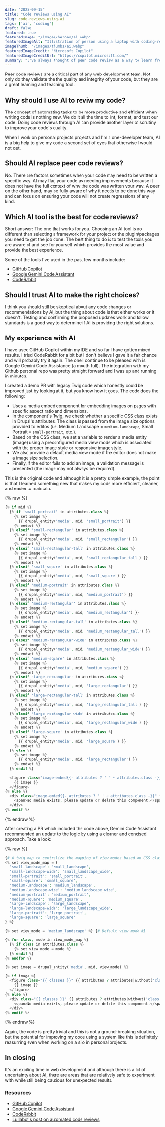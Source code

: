 ```yaml
---
date: "2025-09-15"
title: "Code reviews using AI"
slug: code-reviews-using-ai
tags: ['ai', 'coding']
draft: false
featured: true
featuredImage: "/images/heroes/ai.webp"
featuredImageAlt: "Illustration of person using a laptop with coding-related graphics around him."
imageThumb: "/images/thumbs/ai.webp"
featuredImageCredit: "Microsoft Copilot"
featuredImageCreditUrl: "https://copilot.microsoft.com/"
summary: "I've always thought of peer code review as a way to learn from others. Now you can use AI to not only review your code but also learn how your code can be improved."
---
```

Peer code reviews are a critical part of any web development team. Not only do they validate the the quality and integrity of your code, but they are a great learning and teaching tool.

## Why should I use AI to reviw my code?

The concept of automating tasks to be more productive and efficient when writing code is nothing new. We do it all the time to lint, format, and test our code. Doing code reviews through AI can provide another layer of scrutiny to improve your code's quality.

When I work on personal projects projects and I'm a one-developer team, AI is a big help to give my code a second set of eyes that otherwise I would not get.

## Should AI replace peer code reviews?

No. There are factors sometimes when your code may need to be written a specific way. AI may flag your code as needing improvements because it does not have the full context of why the code was written your way. A peer on the other hand, may be fully aware of why it needs to be done this way and can focus on ensuring your code will not create regressions of any kind.

## Which AI tool is the best for code reviews?

Short answer: The one that works for you. Choosing an AI tool is no different than selecting a framework for your project or the plugin/packages you need to get the job done. The best thing to do is to test the tools you are aware of and see for yourself which provides the most value and provide the best experience.

Some of the tools I've used in the past few months include:

* [GitHub Copilot](https://github.com/resources/articles/software-development)
* [Google Gemini Code Assistant](https://codeassist.google/)
* [CodeRabbit](https://www.coderabbit.ai/)

## Should I trust AI to make the right choices?

I think you should still be skeptical about any code changes or recommendations by AI, but the thing about code is that either works or it doesn't. Testing and confirming the proposed updates work and follow standards is a good way to determine if AI is providing the right solutions.

## My experience with AI

I have used GitHub Copilot within my IDE and so far I have gotten mixed results. I tried CodeRabbit for a bit but I don't believe I gave it a fair chance and will probably try it again. The one I continue to be pleased with is Google Gemini Code Assistance (a mouth full).
The integration with my Github personal repo was pretty straight forward and I was up and running in minutes.

I created a demo PR with legacy Twig code which honestly could be improved just by looking at it, but you know how it goes. The code does the following:

* Uses a media embed component for embedding images on pages with specific aspect ratio and dimensions.
* In the component's Twig, we check whether a specific CSS class exists in Drupal's attributes. The class is passed from the image size options provided to editos (i.e. Medium Landscape = `medium-landscape`, Small Portrait = `small-portrait`, etc.).
* Based on the CSS class, we set a variable to render a media entity (image) using a preconfigured media view mode which is associated with the proper image style or responsive image style.
* We also provide a default media view mode if the editor does not make a image size selection.
* Finally, if the editor fails to add an image, a validation message is presented (the image may not always be required).

This is the original code and although it is a pretty simple example, the point is that I learned something new that makes my code more efficient, cleaner, and easier to maintain.

{% raw %}

```php
{% if mid %}
  {% if 'small-portrait' in attributes.class %}
    {% set image %}
      {{ drupal_entity('media', mid, 'small_portrait') }}
    {% endset %}
  {% elseif 'small-rectangular' in attributes.class %}
    {% set image %}
      {{ drupal_entity('media', mid, 'small_rectangular') }}
    {% endset %}
  {% elseif 'small-rectangular-tall' in attributes.class %}
    {% set image %}
      {{ drupal_entity('media', mid, 'small_rectangular_tall') }}
    {% endset %}
  {% elseif 'small-square' in attributes.class %}
    {% set image %}
      {{ drupal_entity('media', mid, 'small_square') }}
    {% endset %}
  {% elseif 'medium-portrait' in attributes.class %}
    {% set image %}
      {{ drupal_entity('media', mid, 'medium_portrait') }}
    {% endset %}
  {% elseif 'medium-rectangular' in attributes.class %}
    {% set image %}
      {{ drupal_entity('media', mid, 'medium_rectangular') }}
    {% endset %}
  {% elseif 'medium-rectangular-tall' in attributes.class %}
    {% set image %}
      {{ drupal_entity('media', mid, 'medium_rectangular_tall') }}
    {% endset %}
  {% elseif 'medium-rectangular-wide' in attributes.class %}
    {% set image %}
      {{ drupal_entity('media', mid, 'medium_rectangular_wide') }}
    {% endset %}
  {% elseif 'medium-square' in attributes.class %}
    {% set image %}
      {{ drupal_entity('media', mid, 'medium_square') }}
    {% endset %}
  {% elseif 'large-rectangular' in attributes.class %}
    {% set image %}
      {{ drupal_entity('media', mid, 'large_rectangular') }}
    {% endset %}
  {% elseif 'large-rectangular-tall' in attributes.class %}
    {% set image %}
      {{ drupal_entity('media', mid, 'large_rectangular_tall') }}
    {% endset %}
  {% elseif 'large-rectangular-wide' in attributes.class %}
    {% set image %}
      {{ drupal_entity('media', mid, 'large_rectangular_wide') }}
    {% endset %}
  {% elseif 'large-square' in attributes.class %}
    {% set image %}
      {{ drupal_entity('media', mid, 'large_square') }}
    {% endset %}
  {% else %}
    {% set image %}
      {{ drupal_entity('media', mid, 'large_rectangular') }}
    {% endset %}
  {% endif %}

  <figure class="image-embed{{- attributes ? ' ' ~ attributes.class -}}" {{- attributes ? attributes|without(class) -}}>
    {{ image }}
  </figure>
{% else %}
  <div class="image-embed{{- attributes ? ' ' ~ attributes.class -}}" {{- attributes ? attributes|without(class) -}}>
    <span>No media exists, please update or delete this component.</span>
  </div>
{% endif %}
```

{% endraw %}

After creating a PR which included the code above, Gemini Code Assistant recommended an update to the logic by using a cleaner and concised approach. Take a look:

{% raw %}

```php
{# A twig map to centralize the mapping of view_modes based on CSS classes. #}
{% set view_mode_map = {
  'small-landscape': 'small_landscape',
  'small-landscape-wide': 'small_landscape_wide',
  'small-portrait': 'small_portrait',
  'small-square': 'small_square',
  'medium-landscape': 'medium_landscape',
  'medium-landscape-wide': 'medium_landscape_wide',
  'medium-portrait': 'medium_portrait',
  'medium-square': 'medium_square',
  'large-landscape': 'large_landscape',
  'large-landscape-wide': 'large_landscape_wide',
  'large-portrait': 'large_portrait',
  'large-square': 'large_square'
} %}

{% set view_mode = 'medium_landscape' %} {# Default view mode #}

{% for class, mode in view_mode_map %}
  {% if class in attributes.class %}
    {% set view_mode = mode %}
  {% endif %}
{% endfor %}

{% set image = drupal_entity('media', mid, view_mode) %}

{% if image %}
  <figure class="{{ classes }}" {{ attributes ? attributes|without('class') }}>
    {{ image }}
  </figure>
{% else %}
  <div class="{{ classes }}" {{ attributes ? attributes|without('class') }}>
    <span>No media exists, please update or delete this component.</span>
  </div>
{% endif %}
```

{% endraw %}

Again, the code is pretty trivial and this is not a ground-breaking situation, but the potential for improving my code using a system like this is definitely reasurring even when working on a silo in personal projects.

## In closing

It's an exciting time in web development and although there is a lot of uncertainty about AI, there are areas that are relatively safe to experiment with while still being cautious for unexpected results.

### Resources

* [GitHub Copilot](https://github.com/resources/articles/software-development)
* [Google Gemini Code Assistant](https://codeassist.google/)
* [CodeRabbit](https://www.coderabbit.ai/)
* [Lullabot's post on automated code reviews](https://www.lullabot.com/articles/how-automated-code-review-tools-reduce-pull-request-bottlenecks)
